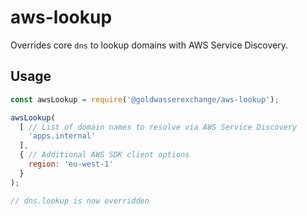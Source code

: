 # aws-lookup
Overrides core `dns` to lookup domains with AWS Service Discovery.

## Usage
```js
const awsLookup = require('@goldwasserexchange/aws-lookup');

awsLookup(
  [ // List of domain names to resolve via AWS Service Discovery
    'apps.internal'
  ],
  { // Additional AWS SDK client options
    region: 'eu-west-1'
  }
);

// dns.lookup is now overridden
```
